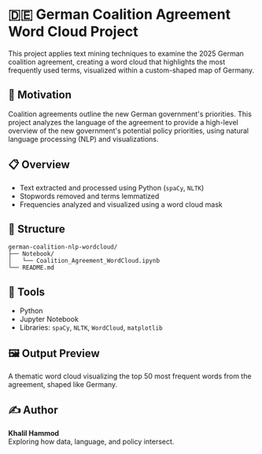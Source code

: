 # 🇩🇪 German Coalition Agreement Word Cloud Project

This project applies text mining techniques to examine the 2025 German coalition agreement, creating a word cloud that highlights the most frequently used terms, visualized within a custom-shaped map of Germany.

## 🧠 Motivation

Coalition agreements outline the new German government's priorities. This project analyzes the language of the agreement to provide a high-level overview of the new government's potential policy priorities, using natural language processing (NLP) and visualizations.

## 📋 Overview

- Text extracted and processed using Python (`spaCy`, `NLTK`)
- Stopwords removed and terms lemmatized
- Frequencies analyzed and visualized using a word cloud mask

## 📁 Structure

```
german-coalition-nlp-wordcloud/
├── Notebook/
│   └── Coalition_Agreement_WordCloud.ipynb
└── README.md
```

## 🧰 Tools

- Python
- Jupyter Notebook
- Libraries: `spaCy`, `NLTK`, `WordCloud`, `matplotlib`

## 🖼 Output Preview

A thematic word cloud visualizing the top 50 most frequent words from the agreement, shaped like Germany.

## ✍️ Author

**Khalil Hammod**  
Exploring how data, language, and policy intersect.

